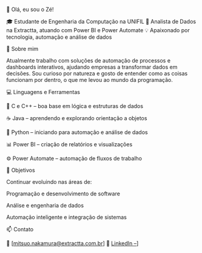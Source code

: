 👋 Olá, eu sou o Zé!

🎓 Estudante de Engenharia da Computação na UNIFIL
💼 Analista de Dados na Extractta, atuando com Power BI e Power Automate
💡 Apaixonado por tecnologia, automação e análise de dados

🚀 Sobre mim

Atualmente trabalho com soluções de automação de processos e dashboards interativos, ajudando empresas a transformar dados em decisões.
Sou curioso por natureza e gosto de entender como as coisas funcionam por dentro, o que me levou ao mundo da programação.

💻 Linguagens e Ferramentas

🧠 C e C++ – boa base em lógica e estruturas de dados

☕ Java – aprendendo e explorando orientação a objetos

🐍 Python – iniciando para automação e análise de dados

📊 Power BI – criação de relatórios e visualizações

⚙️ Power Automate – automação de fluxos de trabalho

🎯 Objetivos

Continuar evoluindo nas áreas de:

Programação e desenvolvimento de software

Análise e engenharia de dados

Automação inteligente e integração de sistemas

📫 Contato

📧 [mitsuo.nakamura@extractta.com.br]
💼 [LinkedIn –](https://www.linkedin.com/in/mitsuo-nakamura-283b36386)]
